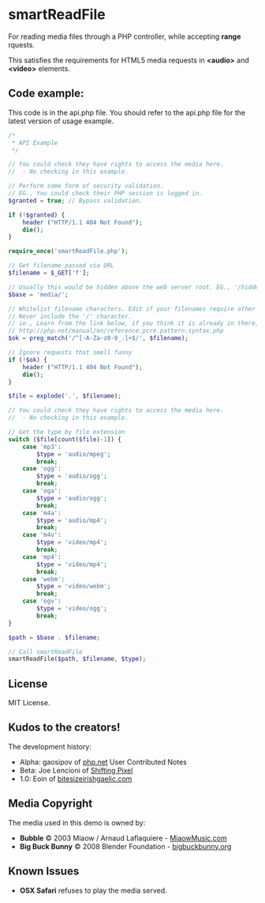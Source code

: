# smartReadFile

For reading media files through a PHP controller, while accepting **range** rquests.

This satisfies the requirements for HTML5 media requests in **\<audio\>** and **\<video\>** elements.

## Code example:

This code is in the api.php file. You should refer to the api.php file for the latest version of usage example.

```php
/*
 * API Example
 */

// You could check they have rights to access the media here.
//  - No checking in this example.

// Perform some form of security validation.
// EG., You could check their PHP session is logged in.
$granted = true; // Bypass validation.

if (!$granted) {
	header ("HTTP/1.1 404 Not Found");
	die();
}

require_once('smartReadFile.php');

// Get filename passed via URL
$filename = $_GET['f'];

// Usually this would be hidden above the web server root. EG., '/hidden/media/'
$base = 'media/';

// Whitelist filename characters. Edit if your filenames require other characters.
// Never include the '/' character.
// ie., Learn from the link below, if you think it is already in there, because it's not!
// http://php.net/manual/en/reference.pcre.pattern.syntax.php
$ok = preg_match('/^[-A-Za-z0-9_.]+$/', $filename);

// Ignore requests that smell funny
if (!$ok) {
	header ("HTTP/1.1 404 Not Found");
	die();
}

$file = explode('.', $filename);

// You could check they have rights to access the media here.
//  - No checking in this example.

// Get the type by file extension
switch ($file[count($file)-1]) {
	case 'mp3':
		$type = 'audio/mpeg';
		break;
	case 'ogg':
		$type = 'audio/ogg';
		break;
	case 'oga':
		$type = 'audio/ogg';
		break;
	case 'm4a':
		$type = 'audio/mp4';
		break;
	case 'm4v':
		$type = 'video/mp4';
		break;
	case 'mp4':
		$type = 'video/mp4';
		break;
	case 'webm':
		$type = 'video/webm';
		break;
	case 'ogv':
		$type = 'video/ogg';
		break;
}

$path = $base . $filename;

// Call smartReadFile
smartReadFile($path, $filename, $type);
```

## License

MIT License.

## Kudos to the creators!

The development history:

* Alpha: gaosipov of [php.net](http://php.net/manual/en/function.readfile.php#86244) User Contributed Notes
* Beta: Joe Lencioni of [Shifting Pixel](http://shiftingpixel.com/)
* 1.0: Eoin of [bitesizeirishgaelic.com](http://www.bitesizeirishgaelic.com/)

## Media Copyright

The media used in this demo is owned by:

* **Bubble** © 2003 Miaow / Arnaud Laflaquiere - [MiaowMusic.com](http://www.miaowmusic.com/)
* **Big Buck Bunny** © 2008 Blender Foundation - [bigbuckbunny.org](http://www.bigbuckbunny.org/)

## Known Issues

* **OSX Safari** refuses to play the media served.
